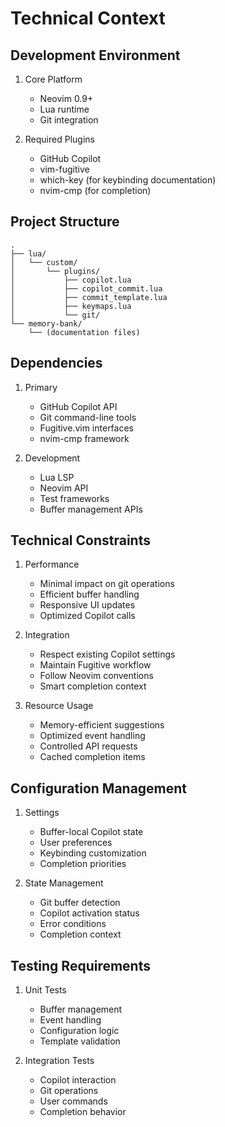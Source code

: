 # Technical Context

## Development Environment
1. Core Platform
   - Neovim 0.9+
   - Lua runtime
   - Git integration

2. Required Plugins
   - GitHub Copilot
   - vim-fugitive
   - which-key (for keybinding documentation)
   - nvim-cmp (for completion)

## Project Structure
```
.
├── lua/
│   └── custom/
│       └── plugins/
│           ├── copilot.lua
│           ├── copilot_commit.lua
│           ├── commit_template.lua
│           ├── keymaps.lua
│           └── git/
└── memory-bank/
    └── (documentation files)
```

## Dependencies
1. Primary
   - GitHub Copilot API
   - Git command-line tools
   - Fugitive.vim interfaces
   - nvim-cmp framework

2. Development
   - Lua LSP
   - Neovim API
   - Test frameworks
   - Buffer management APIs

## Technical Constraints
1. Performance
   - Minimal impact on git operations
   - Efficient buffer handling
   - Responsive UI updates
   - Optimized Copilot calls

2. Integration
   - Respect existing Copilot settings
   - Maintain Fugitive workflow
   - Follow Neovim conventions
   - Smart completion context

3. Resource Usage
   - Memory-efficient suggestions
   - Optimized event handling
   - Controlled API requests
   - Cached completion items

## Configuration Management
1. Settings
   - Buffer-local Copilot state
   - User preferences
   - Keybinding customization
   - Completion priorities

2. State Management
   - Git buffer detection
   - Copilot activation status
   - Error conditions
   - Completion context

## Testing Requirements
1. Unit Tests
   - Buffer management
   - Event handling
   - Configuration logic
   - Template validation

2. Integration Tests
   - Copilot interaction
   - Git operations
   - User commands
   - Completion behavior